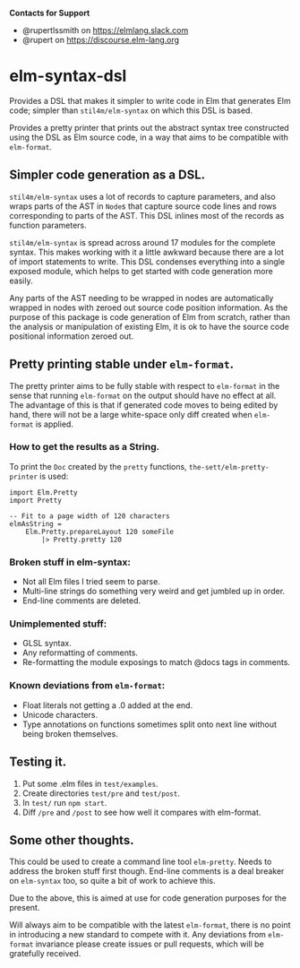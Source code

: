 **Contacts for Support**
- @rupertlssmith on https://elmlang.slack.com
- @rupert on https://discourse.elm-lang.org

# elm-syntax-dsl

Provides a DSL that makes it simpler to write code in Elm that generates Elm code; simpler
than `stil4m/elm-syntax` on which this DSL is based.

Provides a pretty printer that prints out the abstract syntax tree constructed using
the DSL as Elm source code, in a way that aims to be compatible with `elm-format`.

## Simpler code generation as a DSL.

`stil4m/elm-syntax` uses a lot of records to capture parameters, and also wraps parts of the
AST in `Node`s that capture source code lines and rows corresponding to parts of the AST.
This DSL inlines most of the records as function parameters.

`stil4m/elm-syntax` is spread across around 17 modules for the complete syntax. This makes
working with it a little awkward because there are a lot of import statements to write. This
DSL condenses everything into a single exposed module, which helps to get started with
code generation more easily.

Any parts of the AST needing to be wrapped in nodes are automatically wrapped in nodes with
zeroed out source code position information. As the purpose of this package is code generation
of Elm from scratch, rather than the analysis or manipulation of existing Elm, it is ok to
have the source code positional information zeroed out.

## Pretty printing stable under `elm-format`.

The pretty printer aims to be fully stable with respect to `elm-format` in the sense that
running `elm-format` on the output should have no effect at all. The advantage of this is
that if generated code moves to being edited by hand, there will not be a large white-space
only diff created when `elm-format` is applied.

### How to get the results as a String.

To print the `Doc` created by the `pretty` functions, `the-sett/elm-pretty-printer`
is used:

```
import Elm.Pretty
import Pretty

-- Fit to a page width of 120 characters
elmAsString =
    Elm.Pretty.prepareLayout 120 someFile
        |> Pretty.pretty 120
```

### Broken stuff in elm-syntax:

* Not all Elm files I tried seem to parse.
* Multi-line strings do something very weird and get jumbled up in order.
* End-line comments are deleted.

### Unimplemented stuff:

* GLSL syntax.
* Any reformatting of comments.
* Re-formatting the module exposings to match @docs tags in comments.

### Known deviations from `elm-format`:

* Float literals not getting a .0 added at the end.
* Unicode characters.
* Type annotations on functions sometimes split onto next line without being
broken themselves.

## Testing it.

1. Put some .elm files in `test/examples`.
2. Create directories `test/pre` and `test/post`.
3. In `test/` run `npm start`.
4. Diff `/pre` and `/post` to see how well it compares with elm-format.

## Some other thoughts.

This could be used to create a command line tool `elm-pretty`. Needs to address the broken stuff first though. End-line comments is a deal breaker on `elm-syntax` too, so quite a bit of work to achieve this.

Due to the above, this is aimed at use for code generation purposes for the present.

Will always aim to be compatible with the latest `elm-format`, there is no point in introducing a new standard to compete with it. Any deviations from `elm-format`
invariance please create issues or pull requests, which will be gratefully received.
